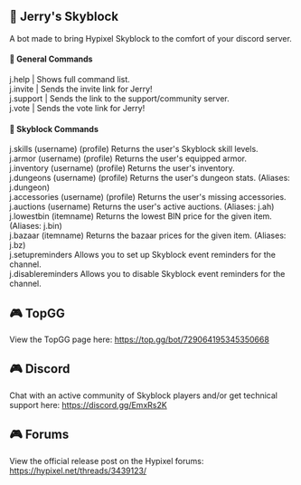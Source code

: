 ## 🏰 Jerry's Skyblock
A bot made to bring Hypixel Skyblock to the comfort of your discord server.

#### 💫 General Commands
j.help	| Shows full command list.  
j.invite	| Sends the invite link for Jerry!  
j.support	| Sends the link to the support/community server.  
j.vote	| Sends the vote link for Jerry!  

#### 🌟 Skyblock Commands
j.skills (username) (profile)	Returns the user's Skyblock skill levels.  
j.armor (username) (profile)	Returns the user's equipped armor.  
j.inventory (username) (profile)	Returns the user's inventory.  
j.dungeons (username) (profile)	Returns the user's dungeon stats. (Aliases: j.dungeon)  
j.accessories (username) (profile)	Returns the user's missing accessories.  
j.auctions (username)	Returns the user's active auctions. (Aliases: j.ah)  
j.lowestbin (itemname)	Returns the lowest BIN price for the given item. (Aliases: j.bin)  
j.bazaar (itemname)	Returns the bazaar prices for the given item. (Aliases: j.bz)  
j.setupreminders	Allows you to set up Skyblock event reminders for the channel.  
j.disablereminders	Allows you to disable Skyblock event reminders for the channel.  
 
## 🎮 TopGG
View the TopGG page here: https://top.gg/bot/729064195345350668

## 🎮 Discord
Chat with an active community of Skyblock players and/or get technical support here: https://discord.gg/EmxRs2K

## 🎮 Forums
View the official release post on the Hypixel forums: https://hypixel.net/threads/3439123/
